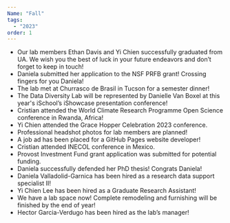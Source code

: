 ```yaml
---
Name: "Fall"
tags:
  - "2023"
order: 1
---
```

* Our lab members Ethan Davis and Yi Chien successfully graduated from UA. We wish you the best of luck in your future endeavors and don’t forget to keep in touch!
* Daniela submitted her application to the NSF PRFB grant! Crossing fingers for you Daniela!
* The lab met at Churrasco de Brasil in Tucson for a semester dinner!
* The Data Diversity Lab will be represented by Danielle Van Boxel at this year's iSchool’s iShowcase presentation conference!
* Cristian attended the World Climate Research Programme Open Science conference in Rwanda, Africa!
* Yi Chien attended the Grace Hopper Celebration 2023 conference.
* Professional headshot photos for lab members are planned!
* A job ad has been placed for a GitHub Pages website developer!
* Cristian attended INECOL conference in Mexico.
* Provost Investment Fund grant application was submitted for potential funding.
* Daniela successfully defended her PhD thesis! Congrats Daniela!
* Daniela Valladolid-Garnica has been hired as a research data support specialist II!
* Yi Chien Lee has been hired as a Graduate Research Assistant!
* We have a lab space now! Complete remodeling and furnishing will be finished by the end of year!
* Hector Garcia-Verdugo has been hired as the lab’s manager!
